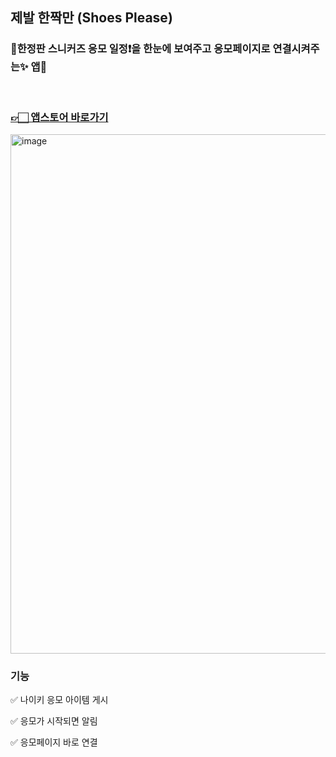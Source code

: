## 제발 한짝만 (Shoes Please)

### 👟한정판 스니커즈 응모 일정❗️을 한눈에 보여주고 응모페이지로 연결시켜주는✨ 앱📱

&nbsp;
### [👉🏻 앱스토어 바로가기](https://apps.apple.com/kr/app/%EC%A0%9C%EB%B0%9C-%ED%95%9C%EC%A7%9D%EB%A7%8C/id1622140980)

<img width="831" alt="image" src="https://user-images.githubusercontent.com/60254939/197519456-3354f788-bb18-46df-b390-da6e7be2ddc8.png">

### 기능
✅ 나이키 응모 아이템 게시

✅ 응모가 시작되면 알림

✅ 응모페이지 바로 연결

### 

